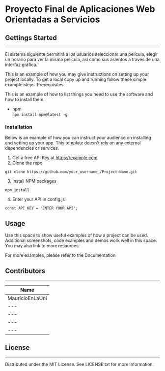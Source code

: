 # **Proyecto Final de Aplicaciones Web Orientadas a Servicios**
## Gettings Started
---
El sistema siguiente permitirá a los usuarios seleccionar una película, elegir un horario para ver la misma película, así como sus asientos a través de una interfaz gráfica.

This is an example of how you may give instructions on setting up your project locally. To get a local copy up and running follow these simple example steps.
Prerequisites

This is an example of how to list things you need to use the software and how to install them.

- npm<br />
```npm install npm@latest -g```

### Installation

Below is an example of how you can instruct your audience on installing and setting up your app. This template doesn't rely on any external dependencies or services.

  1. Get a free API Key at https://example.com
  2. Clone the repo

    git clone https://github.com/your_username_/Project-Name.git

  3. Install NPM packages

    npm install

  4. Enter your API in config.js

    const API_KEY = 'ENTER YOUR API';

## Usage
Use this space to show useful examples of how a project can be used. Additional screenshots, code examples and demos work well in this space. You may also link to more resources.

For more examples, please refer to the Documentation

## Contributors
---

|Name |
|---|
| MauricioEnLaUni |
| --- |
| --- |
| --- |
| --- |

## License
---
Distributed under the MIT License. See LICENSE.txt for more information.